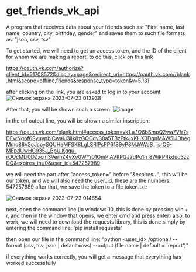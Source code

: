 # get_friends_vk_api
A program that receives data about your friends such as: "First name, last name, country, city, birthday, gender" and saves them to such file formats as: "json, csv, tsv"

To get started, we will need to get an access token, and the ID of the client for whom we are making a report, to do this, click on this link

https://oauth.vk.com/authorize?client_id=51708572&display=page&redirect_uri=https://oauth.vk.com//blank.html&scope=offline,friends&response_type=token&v=5.131

after clicking on the link, you are asked to log in to your account
![Снимок экрана 2023-07-23 013938](https://github.com/Evafag02/get_friends_vk_api/assets/82770251/398c01ad-6114-4bb1-8414-9709451f2af4)

After that, you will be shown such a screen: 
![image](https://github.com/Evafag02/get_friends_vk_api/assets/82770251/7687c846-e7c4-4847-812d-41a83161ef25)

in the url output line, you will be shown a similar inscription:

https://oauth.vk.com/blank.html#access_token=vk1.a.1O6bSmpQ2wa7Vfr7sDEwNgof6SyuypbiCwalJ3ilk8zGQCqv38a5TBzFtkJxKHX3DqnMAW5lJDhegMmo88vSoJcoySQUHeMFSK8LgLSRlPsPP61S9yP8MJAWaS_iisrO9-MEpdUwHC935J_BpUlKggu-rOOcMLi0DZxcm3VerhZ4vXv0WYr01OmPjAVItPGJ2dPo1h_8WiRP4kduo3zzDQ&expires_in=0&user_id=547257989

we will need the part after "access_token=" before "&expires...", this will be our token, and we will also need the user_id, these are the numbers: 547257989
after that, we save the token to a file token.txt:

![Снимок экрана 2023-07-23 014654](https://github.com/Evafag02/get_friends_vk_api/assets/82770251/f9ced778-1e9c-4709-beb6-0d30c6fa1664)

next, open the command line (in windows 10, this is done by pressing win + r, and then in the window that opens, we enter cmd and press enter)
also, to work, we will need to download the requests library, this is done simply by entering the command line: 'pip install requests'

then open our file in the command line: "python <Path to file> <Path to token> <user_id> /optional/ --format (csv, tsv, json | default=cvs) --output (file name | default = 'report')"

if everything works correctly, you will get a message that everything has worked successfully

